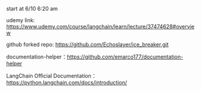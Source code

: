 start at 6/10 6:20 am

udemy link: https://www.udemy.com/course/langchain/learn/lecture/37474628#overview


github forked repo: https://github.com/Echoslayer/ice_breaker.git 

documentation-helper：https://github.com/emarco177/documentation-helper

LangChain Official Documentation：https://python.langchain.com/docs/introduction/



